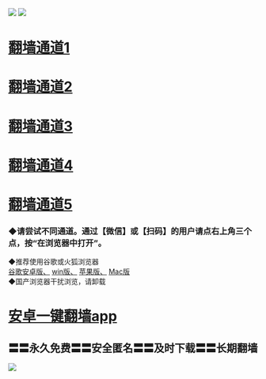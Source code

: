  <tr>
    <td align=center><img src="https://github.com/gyhhx/image-upload/blob/master/%E5%BE%AE%E4%BF%A1%E8%AF%B4%E6%98%8E.jpg" /></td>
 </tr> 
<tr>
  <td align=center><img src="https://github.com/gyhhx/image-upload/blob/master/%E5%BE%AE%E4%BF%A1%E8%AF%B4%E6%98%8E4.jpg" /></td>  
  </tr>

# <a href="https://gyhc.azureedge.net/oGate.htm?from=gy-2">翻墙通道1</a>
# <a href="https://s3.eu-central-1.amazonaws.com/ogatef/oGate.htm?from=gy">翻墙通道2</a>
# <a href="https://s3-ap-southeast-2.amazonaws.com/ogatey/oGate.htm?from=gy">翻墙通道3</a>
# <a href="https://s3.ap-northeast-2.amazonaws.com/ogates/oGate.htm?from=gy">翻墙通道4</a>
# <a href="https://s3.ap-south-1.amazonaws.com/ogatem/oGate.htm?from=gy">翻墙通道5</a>
### ◆请尝试不同通道。通过【微信】或【扫码】的用户请点右上角三个点，按“在浏览器中打开”。
<tr>
    <td align=center>
◆推荐使用谷歌或火狐浏览器<br/>
<a href="https://chrome.cn.uptodown.com/android">谷歌安卓版、</a>
<a href="https://google-chrome.cn.uptodown.com/windows">win版、</a>
<a href="https://chrome.cn.uptodown.com/iphone">苹果版、</a>
<a href="https://google-chrome.cn.uptodown.com/mac">Mac版</a><br/>
◆国产浏览器干扰浏览，请卸载<br/>
</td>
  </tr>


# <a href="https://raw.githubusercontent.com/ogate/up/master/ogate.apk">安卓一键翻墙app</a> 
## 〓〓永久免费〓〓安全匿名〓〓及时下载〓〓长期翻墙

 
 <tr>
    <td align=center><img src="https://github.com/gyhhx/image-upload/blob/master/%E5%BE%AE%E4%BF%A1%E8%AF%B4%E6%98%8E.jpg" /></td>
 </tr>
